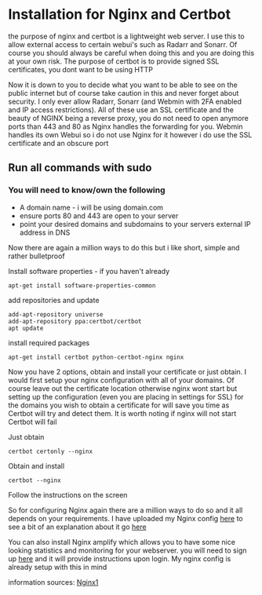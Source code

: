 # Installation for Nginx and Certbot
the purpose of nginx and certbot is a lightweight web server. I use this to allow external access to certain webui's such as Radarr and Sonarr. Of course you should always be careful when doing this and you are doing this at your own risk. The purpose of certbot is to provide signed SSL certificates, you dont want to be using HTTP

Now it is down to you to decide what you want to be able to see on the public internet but of course take caution in this and never forget about security. I only ever allow Radarr, Sonarr (and Webmin with 2FA enabled and IP access restrictions). All of these use an SSL certificate and the beauty of NGINX being a reverse proxy, you do not need to open anymore ports than 443 and 80 as Nginx handles the forwarding for you. Webmin handles its own Webui so i do not use Nginx for it however i do use the SSL certificate and an obscure port

## Run all commands with sudo

### You will need to know/own the following 
- A domain name - i will be using domain.com 
- ensure ports 80 and 443 are open to your server
- point your desired domains and subdomains to your servers external IP address in DNS 

Now there are again a million ways to do this but i like short, simple and rather bulletproof 

Install software properties - if you haven't already
```
apt-get install software-properties-common
```

add repositories and update
```
add-apt-repository universe
add-apt-repository ppa:certbot/certbot
apt update
```

install required packages
```
apt-get install certbot python-certbot-nginx nginx
```

Now you have 2 options, obtain and install your certificate or just obtain. I would first setup your nginx configuration with all of your domains. Of course leave out the certificate location otherwise nginx wont start but setting up the configuration (even you are placing in settings for SSL) for the domains you wish to obtain a certificate for will save you time as Certbot will try and detect them. It is worth noting if nginx will not start Certbot will fail

Just obtain
```
certbot certonly --nginx
```

Obtain and install
```
certbot --nginx
```

Follow the instructions on the screen

So for configuring Nginx again there are a million ways to do so and it all depends on your requirements. I have uploaded my Nginx config [here](/etc/nginx/) to see a bit of an explanation about it go [here](/etc/nginx/sites-enabled/read.md)


You can also install Nginx amplify which allows you to have some nice looking statistics and monitoring for your webserver. you will need to sign up [here](https://amplify.nginx.com/login) and it will provide instructions upon login. My nginx config is already setup with this in mind


information sources: [Nginx1](https://certbot.eff.org/lets-encrypt/ubuntubionic-nginx)
